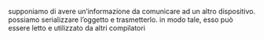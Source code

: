 supponiamo di avere un’informazione da comunicare ad un altro dispositivo. possiamo serializzare l’oggetto e trasmetterlo. in modo tale, esso può essere letto e utilizzato da altri compilatori